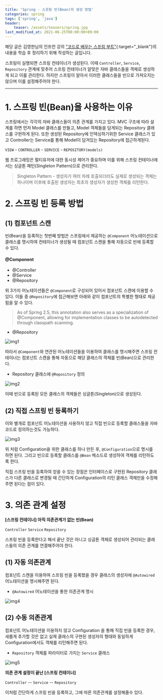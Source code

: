 ```yaml
---
title: 'Spring - 스프링 빈(Bean)의 생성 방법'
categories: spring
tags: ['spring', 'java']
header:
    teaser: /assets/teasers/spring.jpg
last_modified_at: 2021-06-25T00:00:00+09:00
---
```


해당 글은 김영한님의 인프런 강의 ["코드로 배우는 스프링 부트"](https://www.inflearn.com/course/스프링-입문-스프링부트#){:target="_blank"}의 내용을 학습 후 정리하기 위해 작성하는 글입니다.

스프링이 실행되면 스프링 컨테이너가 생성된다. 이때 `Controller`, `Service`, `Repository` 관계에 맞추어 스프링 컨테이너가 알맞은 자바 클래스들을 객체로 생성하게 되고 이를 관리한다. 하지만 스프링이 알아서 이러한 클래스들을 빈으로 가져오지는 않으며 이를 설정해주어야 한다.

- - -

# 1. 스프링 빈(Bean)을 사용하는 이유

스프링에서는 각각의 자바 클래스들이 의존 관계를 가지고 있다. MVC 구조에 따라 설계를 하면 먼저 Model 클래스를 만들고, Model 객체들을 담게되는 Repository 클래스를 구현하게 된다. 또한 생성된 Repository에 인덱싱하기위한 Service 클래스가 있고 Controller는 Service를 통해 Model이 담겨있는 Repository에 접근하게된다.


`VIEW` - `CONTROLLER` - `SERVICE` - `REPOSITORY(models)`

웹 프로그래밍은 멀티유저에 대한 동시성 제어가 중요하며 이를 위해 스프링 컨테이너에서는 싱글톤 패턴(Singleton Pattern)으로 관리한다.

> Singleton Pattern - 생성자가 여러 차례 호출되더라도 실제로 생성되는 객체는 하나이며 이후에 호출된 생성자는 최초의 생성자가 생성한 객체를 리턴한다.

# 2. 스프링 빈 등록 방법

## (1) 컴포넌트 스캔

빈(Bean)을 등록하는 첫번째 방법은 스프링에서 제공하는 `@Component` 어노테이션으로 클래스를 명시하여 컨테이너가 생성될 때 컴포넌트 스캔을 통해 자동으로 빈에 등록할 수 있다.

#### @Component
* @Controller
* @Service
* @Repository

위 3가지 어노테이션들은 `@Component`로 구성되어 있어서 컴포넌트 스캔에 이용할 수 있다. 이들 중 `@Repository`에 접근해보면 아래와 같이 컴포넌트의 특별한 형태로  제공됨을 알 수 있다.

> As of Spring 2.5, this annotation also serves as a specialization of @Component, allowing for implementation classes to be autodetected through classpath scanning.

* @Repository

![img1](https://user-images.githubusercontent.com/69145799/112161291-59ecaf80-8c2e-11eb-8a20-76b5d4070841.png)

따라서 `@Component`와 연관된 어노테이션들을 이용하여 클래스를 명시해주면 스프링 컨테이너는 컴포넌트 스캔을 통해 자동으로 해당 클래스의 객체를 빈(Bean)으로 관리한다.

* Repository 클래스에 `@Repository` 정의

![img2](https://user-images.githubusercontent.com/69145799/112160360-6cb2b480-8c2d-11eb-8b02-452fb4af50fb.png)

이때 빈으로 등록된 모든 클래스의 객체들은 싱글톤(Singleton)으로 생성된다.

## (2) 직접 스프링 빈 등록하기

이와 별개로 컴포넌트 어노테이션을 사용하지 않고 직접 빈으로 등록할 클래스들을 자바 코드로 정의하는것도 가능하다.

![img3](https://user-images.githubusercontent.com/69145799/112165786-64a94380-8c32-11eb-90bf-4ce519e63520.png)

위 처럼 Configuration을 위한 클래스를 하나 만든 후, `@Configuration`으로 명시를 하면 된다. 그리고 빈으로 등록할 클래스를 `@Bean` 메소드로 생성하여 객체를 리턴하도록 한다.

직접 스프링 빈을 등록하여 얻을 수 있는 장점은 인터페이스로 구현된 Repository 클래스가 다른 클래스로 변경될 때 간단하게 Configuration의 리턴 클래스 객체만을 수정해주면 된다는 점이 있다.

# 3. 의존 관계 설정

__[스프링 컨테이너] 아직 의존관계가 없는 빈(Bean)__

`Controller` `Service` `Repository` 

스프링 빈을 등록한다고 해서 끝난 것은 아니고 싱글톤 객체로 생성되어 관리되는 클래스들의 의존 관계를 연결해주어야 한다.

## (1) 자동 의존관계

컴포넌트 스캔을 이용하여 스프링 빈을 등록했을 경우 클래스의 생성자에 `@Autowired` 어노테이션을 명시해주면 된다.

* `@Autowired` 어노테이션을 통한 의존관계 명시

![img4](https://user-images.githubusercontent.com/69145799/112165251-eb115580-8c31-11eb-9175-05068050a29c.png)

## (2) 수동 의존관계

컴포넌트 어노테이션을 이용하지 않고 Configuration 을 통해 직접 빈을 등록한 경우, 새롭게 추가할 것은 없고 실제 클래스의 구현된 생성자의 형태와 동일하게 Configuration에서도 객체를 리턴해주면 된다.

* `Repository` 객체를 파라미터로 가지는 `Service` 클래스

![img5](https://user-images.githubusercontent.com/69145799/112162565-848b3800-8c2f-11eb-82db-20a930fb6f65.png)

__의존 관계 설정이 끝난 [스프링 컨테이너]__

`Controller` -- `Service` -- `Repository` 

이처럼 간단하게 스프링 빈을 등록하고, 그에 따른 의존관계를 설정해줄수 있다.
